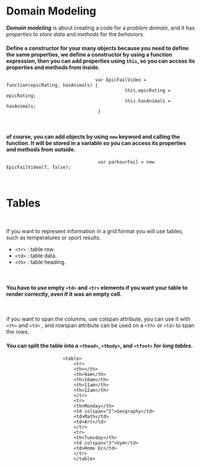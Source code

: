 # **Domain Modeling** 

***Domain modeling*** is about creating a code for a *problem domain*, and it has *properties* to *store data* and *methods* for the *behaviors*.
<br>

#### Define a constructor for your many objects because you need to define the same properties, we define a constructor by using a function expression, then you can add properties using `this`, so you can access its properties and methods from inside. 
  
                                     var EpicFailVideo = function(epicRating, hasAnimals) {
                                                this.epicRating = epicRating;
                                                this.hasAnimals = hasAnimals;
                                      }
<br>

#### of course, you can add objects by using `new` keyword and calling the function. It will be stored in a variable so you can access its properties and methods from outside. 
 
                                      var parkourFail = new EpicFailVideo(7, false);
<br>

# **Tables** 
<br>

If you want to represent information in a grid format you will use tables, such as temperatures or sport results. 
<br>

* `<tr>` : table row.
* `<td>` : table data.
* `<th>` : table heading.
<br>

#### You have to use empty `<td>` and `<tr>` elements if you want your table to render correctly, even if it was an empty cell. 
<br>

if you want to span the columns, use colspan attribute, you can use it with `<th>` and `<td>` , and rowspan attribute can be used on a `<th>` or `<td>` to span the rows. 
<br>

#### You can split the table into a `<thead>`, `<tbody>`, and `<tfoot>` for ***long tables***. 

                         <table>
                             <tr>
                             <th></th>
                             <th>9am</th>
                             <th>10am</th>
                             <th>11am</th>
                             <th>12am</th>
                             </tr>
                             <tr>
                             <th>Monday</th>
                             <td colspan="2">Geography</td>
                             <td>Math</td>
                             <td>Art</td>
                             </tr>
                             <tr>
                             <th>Tuesday</th>
                             <td colspan="3">Gym</td>
                             <td>Home Ec</td>
                             </tr>
                             </table>
